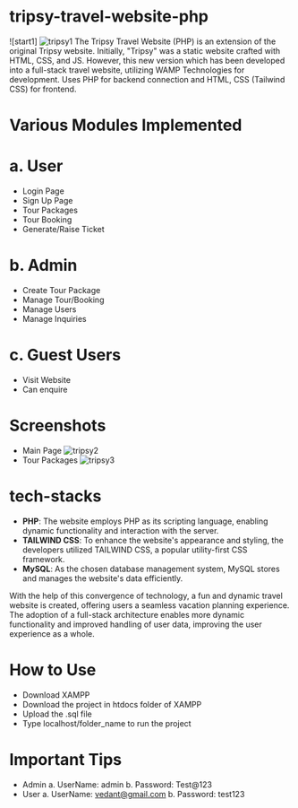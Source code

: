 # tripsy-travel-website-php
![start1] ![tripsy1](https://github.com/vedant8689/tripsy-travel-website-php/assets/86913725/dd474012-7844-46db-b0f5-e88bb9f89f40)
The Tripsy Travel Website (PHP) is an extension of the original Tripsy website. Initially, "Tripsy" was a static website crafted with HTML, CSS, and JS. 
However, this new version which has been developed into a full-stack travel website, utilizing WAMP Technologies for development.
Uses PHP for backend connection and HTML, CSS (Tailwind CSS) for frontend.

# Various Modules Implemented
# a. User
- Login Page
- Sign Up Page
- Tour Packages
- Tour Booking
- Generate/Raise Ticket
# b. Admin
- Create Tour Package
- Manage Tour/Booking
- Manage Users
- Manage Inquiries
# c. Guest Users
- Visit Website
- Can enquire
  
# Screenshots
- Main Page
![tripsy2](https://github.com/vedant8689/tripsy-travel-website-php/assets/86913725/da8c1a5d-d041-4412-af1f-0dca1904ab8b)
- Tour Packages
  ![tripsy3](https://github.com/vedant8689/tripsy-travel-website-php/assets/86913725/22174fd3-018e-4aa9-a2ed-43ca1eb0e410)

# tech-stacks
- **PHP**: The website employs PHP as its scripting language, enabling dynamic functionality and interaction with the server.
- **TAILWIND CSS**: To enhance the website's appearance and styling, the developers utilized TAILWIND CSS, a popular utility-first CSS framework.
- **MySQL**: As the chosen database management system, MySQL stores and manages the website's data efficiently.

With the help of this convergence of technology, a fun and dynamic travel website is created, offering users a seamless vacation planning experience. The adoption of a full-stack architecture enables more dynamic functionality and improved handling of user data, improving the user experience as a whole.

# How to Use
- Download XAMPP
- Download the project in htdocs folder of XAMPP
- Upload the .sql file
- Type localhost/folder_name to run the project

# Important Tips
- Admin
  a. UserName: admin
  b. Password: Test@123
- User
  a. UserName: vedant@gmail.com
  b. Password: test123

